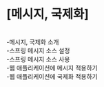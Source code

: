 <h1>[메시지, 국제화]</h1><br>
-메시지, 국제화 소개<br>
-스프링 메시지 소스 설정<br>
-스프링 메시지 소스 사용<br>
-웹 애플리케이션에 메시지 적용하기<br>
-웹 애플리케이션에 국제화 적용하기<br>

